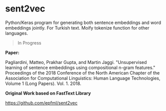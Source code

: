 # sent2vec
Python/Keras program for generating both sentence embeddings and word embeddings jointly. For Turkish text. Moify tokenize function for other languages. 
> In Progress
 
**Paper:**

Pagliardini, Matteo, Prakhar Gupta, and Martin Jaggi. "Unsupervised learning of sentence embeddings using compositional n-gram features." Proceedings of the 2018 Conference of the North American Chapter of the Association for Computational Linguistics: Human Language Technologies, Volume 1 (Long Papers). Vol. 1. 2018.

**Original Work based on FastText Library**

https://github.com/epfml/sent2vec


